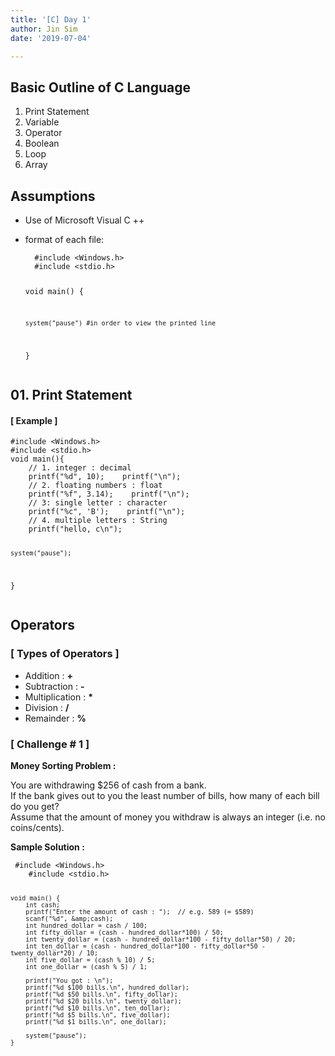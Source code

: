 ```yaml
---
title: '[C] Day 1'
author: Jin Sim
date: '2019-07-04'

---
```


<h2 id="basic-outline-of-c-language">Basic Outline of C Language</h2>
<ol>
<li>Print Statement</li>
<li>Variable</li>
<li>Operator</li>
<li>Boolean</li>
<li>Loop</li>
<li>Array</li>
</ol>
<h2 id="assumptions">Assumptions</h2>
<ul>
<li>
<p>Use of Microsoft Visual C ++</p>
</li>
<li>
<p>format of each file:</p>
<pre><code>  #include &lt;Windows.h&gt;
  #include &lt;stdio.h&gt;

  void main() {
  
  	system("pause")	#in order to view the printed line
  }
</code></pre>
</li>
</ul>
<h2 id="print-statement">01. Print Statement</h2>
<h4 id="example-">[ Example ]</h4>
<pre><code>#include &lt;Windows.h&gt;
#include &lt;stdio.h&gt;
void main(){
    // 1. integer : decimal
    printf("%d", 10);    printf("\n");
    // 2. floating numbers : float
    printf("%f", 3.14);    printf("\n");
    // 3: single letter : character
    printf("%c", 'B');    printf("\n");
    // 4. multiple letters : String
    printf("hello, c\n");
    
    system("pause");
}
</code></pre>
<h2 id="operators">Operators</h2>
<h3 id="types-of-operators-">[ Types of Operators ]</h3>
<ul>
<li>Addition	: 	<strong>+</strong></li>
<li>Subtraction	:	<strong>-</strong></li>
<li>Multiplication	:	<strong>*</strong></li>
<li>Division	:	<strong>/</strong></li>
<li>Remainder	:	<strong>%</strong></li>
</ul>
<h3 id="challenge--1-">[ Challenge # 1 ]</h3>
<p><strong>Money Sorting Problem :</strong></p>
<p>You are withdrawing $256 of cash from a bank.<br>
If the bank gives out to you the least number of bills, how many of each bill do you get?<br>
Assume that the amount of money you withdraw is always an integer (i.e. no coins/cents).</p>
<p><strong>Sample Solution :</strong></p>
<pre><code>	#include &lt;Windows.h&gt;
	#include &lt;stdio.h&gt;

	void main() {
		int cash;
		printf("Enter the amount of cash : ");	// e.g. 589 (= $589)
		scanf("%d", &amp;cash);
		int hundred_dollar = cash / 100;
		int fifty_dollar = (cash - hundred_dollar*100) / 50;
		int twenty_dollar = (cash - hundred_dollar*100 - fifty_dollar*50) / 20;
		int ten_dollar = (cash - hundred_dollar*100 - fifty_dollar*50 - twenty_dollar*20) / 10;
		int five_dollar = (cash % 10) / 5;
		int one_dollar = (cash % 5) / 1;
			
		printf("You got : \n");
		printf("%d $100 bills.\n", hundred_dollar);
		printf("%d $50 bills.\n", fifty_dollar);
		printf("%d $20 bills.\n", twenty_dollar);
		printf("%d $10 bills.\n", ten_dollar);
		printf("%d $5 bills.\n", five_dollar);
		printf("%d $1 bills.\n", one_dollar);

		system("pause");
	}
</code></pre>

